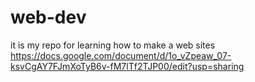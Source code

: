 # web-dev
it is my repo for learning how to make a web sites
https://docs.google.com/document/d/1o_vZpeaw_07-ksvCgAY7FJmXoTyB6v-fM7lTf2TJP00/edit?usp=sharing  
